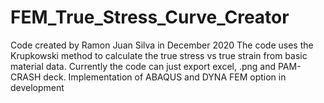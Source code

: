 # FEM_True_Stress_Curve_Creator
Code created by Ramon Juan Silva in December 2020
The code uses the Krupkowski method to calculate the true stress vs true strain from basic material data.
Currently the code can just export excel, .png and PAM-CRASH deck. Implementation of ABAQUS and DYNA FEM option in development
